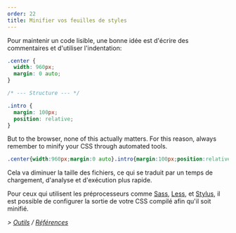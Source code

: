 ```yaml
---
order: 22
title: Minifier vos feuilles de styles
---
```


Pour maintenir un code lisible, une bonne idée est d'écrire des commentaires et d'utiliser l'indentation:

```css
.center {
  width: 960px;
  margin: 0 auto;
}

/* --- Structure --- */

.intro {
  margin: 100px;
  position: relative;
}
```

But to the browser, none of this actually matters. For this reason, always remember to minify your CSS through automated tools.

```css
.center{width:960px;margin:0 auto}.intro{margin:100px;position:relative}
```
Cela va diminuer la taille des fichiers, ce qui se traduit par un temps de chargement, d'analyse et d'exécution plus rapide.

Pour ceux qui utilisent les préprocesseurs comme [Sass](http://sass-lang.com/), [Less](http://lesscss.org/), et [Stylus](http://learnboost.github.com/stylus/), il est possible de configurer la sortie de votre CSS compilé afin qu'il soit minifié.

*> [Outils](https://github.com/zenorocha/browser-diet/wiki/Tools#minify-your-stylesheets) / [Références](https://github.com/zenorocha/browser-diet/wiki/References#minify-your-stylesheets)*